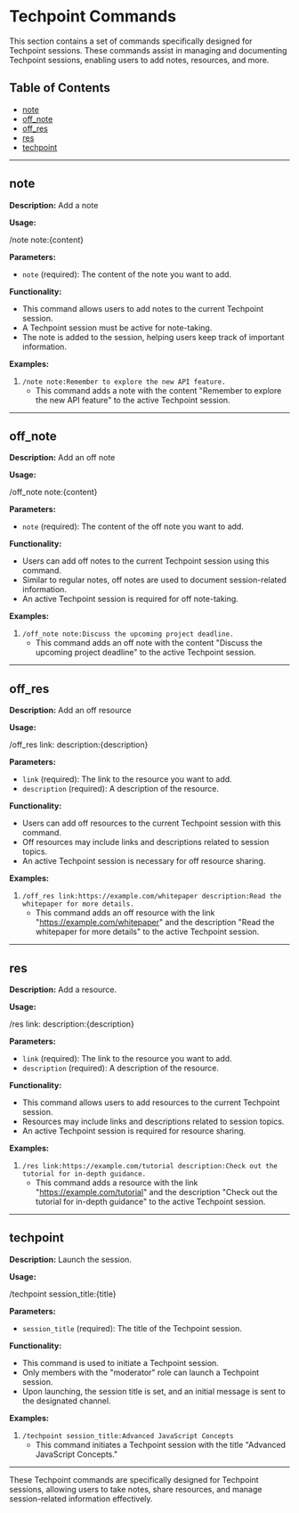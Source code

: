 # Techpoint Commands

This section contains a set of commands specifically designed for Techpoint sessions. These commands assist in managing and documenting Techpoint sessions, enabling users to add notes, resources, and more.

## Table of Contents

- [note](#note)
- [off_note](#off_note)
- [off_res](#off_res)
- [res](#res)
- [techpoint](#techpoint)

---

## note

**Description:** Add a note

**Usage:**

/note note:{content}

**Parameters:**
- `note` (required): The content of the note you want to add.

**Functionality:**
- This command allows users to add notes to the current Techpoint session.
- A Techpoint session must be active for note-taking.
- The note is added to the session, helping users keep track of important information.

**Examples:**
1. `/note note:Remember to explore the new API feature.`
   - This command adds a note with the content "Remember to explore the new API feature" to the active Techpoint session.

---

## off_note

**Description:** Add an off note

**Usage:**

/off_note note:{content}

**Parameters:**
- `note` (required): The content of the off note you want to add.

**Functionality:**
- Users can add off notes to the current Techpoint session using this command.
- Similar to regular notes, off notes are used to document session-related information.
- An active Techpoint session is required for off note-taking.

**Examples:**
1. `/off_note note:Discuss the upcoming project deadline.`
   - This command adds an off note with the content "Discuss the upcoming project deadline" to the active Techpoint session.

---

## off_res

**Description:** Add an off resource

**Usage:**

/off_res link:<link> description:{description}

**Parameters:**
- `link` (required): The link to the resource you want to add.
- `description` (required): A description of the resource.

**Functionality:**
- Users can add off resources to the current Techpoint session with this command.
- Off resources may include links and descriptions related to session topics.
- An active Techpoint session is necessary for off resource sharing.

**Examples:**
1. `/off_res link:https://example.com/whitepaper description:Read the whitepaper for more details.`
   - This command adds an off resource with the link "https://example.com/whitepaper" and the description "Read the whitepaper for more details" to the active Techpoint session.

---

## res

**Description:** Add a resource.

**Usage:**

/res link:<link> description:{description}

**Parameters:**
- `link` (required): The link to the resource you want to add.
- `description` (required): A description of the resource.

**Functionality:**
- This command allows users to add resources to the current Techpoint session.
- Resources may include links and descriptions related to session topics.
- An active Techpoint session is required for resource sharing.

**Examples:**
1. `/res link:https://example.com/tutorial description:Check out the tutorial for in-depth guidance.`
   - This command adds a resource with the link "https://example.com/tutorial" and the description "Check out the tutorial for in-depth guidance" to the active Techpoint session.

---

## techpoint

**Description:** Launch the session.

**Usage:**

/techpoint session_title:{title}

**Parameters:**
- `session_title` (required): The title of the Techpoint session.

**Functionality:**
- This command is used to initiate a Techpoint session.
- Only members with the "moderator" role can launch a Techpoint session.
- Upon launching, the session title is set, and an initial message is sent to the designated channel.

**Examples:**
1. `/techpoint session_title:Advanced JavaScript Concepts`
   - This command initiates a Techpoint session with the title "Advanced JavaScript Concepts."

---

These Techpoint commands are specifically designed for Techpoint sessions, allowing users to take notes, share resources, and manage session-related information effectively.
